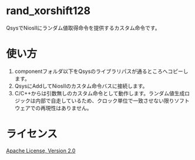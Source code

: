 rand_xorshift128
================

QsysでNiosIIにランダム値取得命令を提供するカスタム命令です。


使い方
======

1. componentフォルダ以下をQsysのライブラリパスが通るところへコピーします。
2. QsysにAddしてNiosIIのカスタム命令バスに接続します。
3. C/C++からは引数無しのカスタム命令として動作します。ランダム値生成ロジックは内部で自走しているため、クロック単位で一致させない限りソフトウェアでの再現性はありません。


ライセンス
=========

[Apache License, Version 2.0](http://www.apache.org/licenses/LICENSE-2.0)
